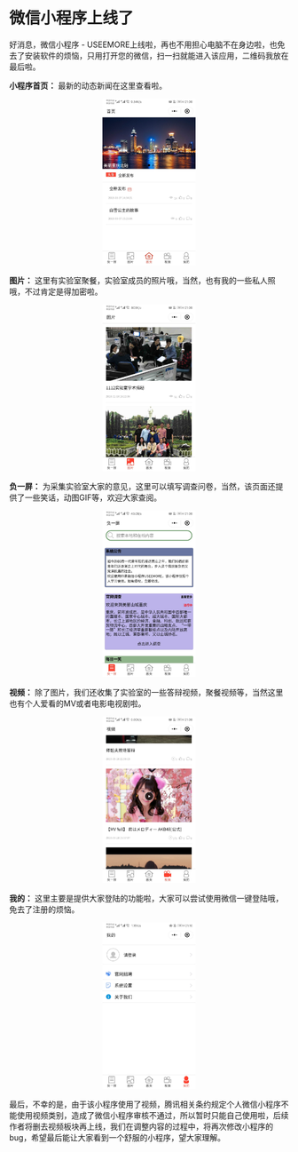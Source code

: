 # 微信小程序上线了

好消息，微信小程序 - USEEMORE上线啦，再也不用担心电脑不在身边啦，也免去了安装软件的烦恼，只用打开您的微信，扫一扫就能进入该应用，二维码我放在最后啦。

**小程序首页：** 最新的动态新闻在这里查看啦。
<div align="center"><img src="./useemore/images/ue.upload.Screenshot_20190720_210947_com.tencent.mm-20214512.upload.ue.jpg" height="300" /></div>

**图片：** 这里有实验室聚餐，实验室成员的照片哦，当然，也有我的一些私人照哦，不过肯定是得加密啦。
<div align="center"><img src="./useemore/images/ue.upload.Screenshot_20190720_210940_com.tencent.mm-20214623.upload.ue.jpg" height="300" /></div>

**负一屏：** 为采集实验室大家的意见，这里可以填写调查问卷，当然，该页面还提供了一些笑话，动图GIF等，欢迎大家查阅。
<div align="center"><img src="./useemore/images/ue.upload.Screenshot_20190720_210931_com.tencent.mm-20214640.upload.ue.jpg" height="300" /></div>

**视频：** 除了图片，我们还收集了实验室的一些答辩视频，聚餐视频等，当然这里也有个人爱看的MV或者电影电视剧啦。
<div align="center"><img src="./useemore/images/ue.upload.Screenshot_20190720_210959_com.tencent.mm-20214657.upload.ue.jpg" height="300" /></div>

**我的：** 这里主要是提供大家登陆的功能啦，大家可以尝试使用微信一键登陆哦，免去了注册的烦恼。
<div align="center"><img src="./useemore/images/ue.upload.Screenshot_20190720_211006_com.tencent.mm-20214711.upload.ue.jpg" height="300" /></div>

最后，不幸的是，由于该小程序使用了视频，腾讯相关条约规定个人微信小程序不能使用视频类别，造成了微信小程序审核不通过，所以暂时只能自己使用啦，后续作者将删去视频板块再上线，我们在调整内容的过程中，将再次修改小程序的bug，希望最后能让大家看到一个舒服的小程序，望大家理解。